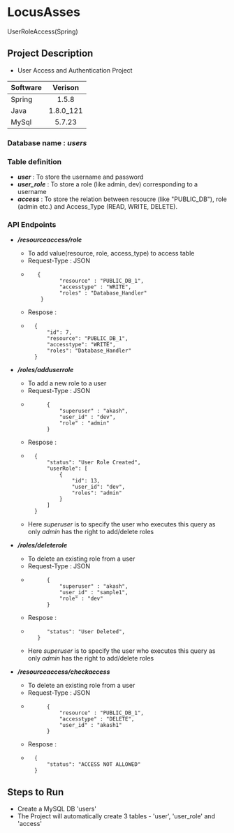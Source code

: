 # LocusAsses
UserRoleAccess(Spring)

## Project Description
- User Access and Authentication Project

| Software   |      Verison  | 
|----------  |:-------------:|
| Spring     |  1.5.8        |
| Java       |  1.8.0_121    |
|  MySql     |  5.7.23       |

### Database name : ***users***
### Table definition
- ***user*** : To store the username and password
- ***user_role*** : To store a role (like admin, dev) corresponding to a username
- ***access*** : To store the relation between resoucre (like "PUBLIC_DB"), role (admin etc.) and Access_Type (READ, WRITE, DELETE).

### API Endpoints
- ***/resourceaccess/role*** 
    - To add value(resource,  role, access_type) to access table
    - Request-Type : JSON
    - ``` 
         {
                "resource" : "PUBLIC_DB_1",
                "accesstype" : "WRITE",
                "roles" : "Database_Handler"
          }
      ```
    - Respose :
    - ```
        { 
            "id": 7,
            "resource": "PUBLIC_DB_1",
            "accesstype": "WRITE",
            "roles": "Database_Handler"
        }
      ```
        
- ***/roles/adduserrole*** 
    - To add a new role to a user
    - Request-Type : JSON
    - ``` 
            { 
                "superuser" : "akash",
                "user_id" : "dev",
                "role" : "admin"
            }
      ```
    - Respose :
    - ```
        {
            "status": "User Role Created",
            "userRole": [
                {
                    "id": 13,
                    "user_id": "dev",
                    "roles": "admin"
                }
            ]
        }
      ```
    - Here *superuser* is to specify the user who executes this query as only *admin* has the right to add/delete roles
    
- ***/roles/deleterole*** 
    - To delete an existing role from a user
    - Request-Type : JSON
    - ``` 
            {
                "superuser" : "akash",
                "user_id" : "sample1",
                "role" : "dev"
            }
      ```
    - Respose :
    - ```{
            "status": "User Deleted",
         }
      ```
    - Here *superuser* is to specify the user who executes this query as only *admin* has the right to add/delete roles

- ***/resourceaccess/checkaccess*** 
    - To delete an existing role from a user
    - Request-Type : JSON
    - ``` 
            {
                "resource" : "PUBLIC_DB_1",
                "accesstype" : "DELETE",
                "user_id" : "akash1"
            }
      ```
    - Respose :
    - ```
        {
            "status": "ACCESS NOT ALLOWED"
        }
      ```

## Steps to Run
- Create a MySQL DB 'users'
- The Project will automatically create 3 tables - 'user', 'user_role' and 'access'
